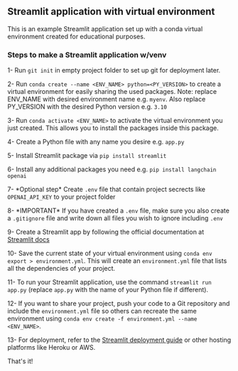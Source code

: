 ## Streamlit application with virtual environment

This is an example Streamlit application set up with a conda virtual environment created for educational purposes.

### Steps to make a Streamlit application w/venv

1- Run `git init` in empty project folder to set up git for deployment later.

2- Run `conda create --name <ENV_NAME> python=<PY_VERSION>` to create a virtual environment for easily sharing the used packages. Note: replace ENV_NAME with desired environment name e.g. `myenv`. Also replace PY_VERSION with the desired Python version e.g. `3.10`

3- Run `conda activate <ENV_NAME>` to activate the virtual environment you just created. This allows you to install the packages inside this package.

4- Create a Python file with any name you desire e.g. `app.py`

5- Install Streamlit package via `pip install streamlit`

6- Install any additional packages you need e.g. `pip install langchain openai`

7- \*Optional step\* Create `.env` file that contain project secrects like `OPENAI_API_KEY` to your project folder

8- \*IMPORTANT\* If you have created a `.env` file, make sure you also create a `.gitignore` file and write down all files you wish to ignore including `.env`

9- Create a Streamlit app by following the official documentation at [Streamlit docs](https://docs.streamlit.io/get-started/fundamentals/main-concepts)

10- Save the current state of your virtual environment using `conda env export > environment.yml`. This will create an `environment.yml` file that lists all the dependencies of your project.

11- To run your Streamlit application, use the command `streamlit run app.py` (replace `app.py` with the name of your Python file if different).

12- If you want to share your project, push your code to a Git repository and include the `environment.yml` file so others can recreate the same environment using `conda env create -f environment.yml --name <ENV_NAME>`.

13- For deployment, refer to the [Streamlit deployment guide](https://docs.streamlit.io/streamlit-community-cloud) or other hosting platforms like Heroku or AWS.

That's it!
